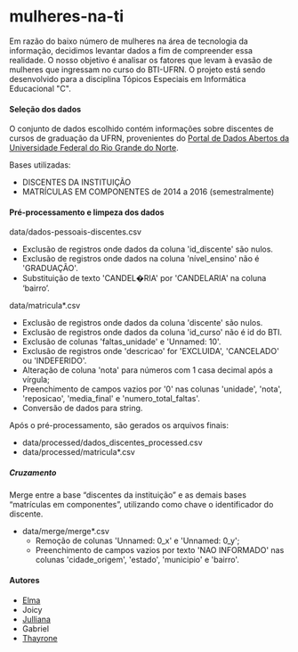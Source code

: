 # mulheres-na-ti

Em razão do baixo número de mulheres na área de tecnologia da informação, decidimos levantar dados a fim de compreender essa realidade. O nosso objetivo é analisar os fatores que levam à evasão de mulheres que ingressam no curso do BTI-UFRN. 
O projeto está sendo desenvolvido para a disciplina Tópicos Especiais em Informática Educacional "C".


#### Seleção dos dados

O conjunto de dados escolhido contém informações sobre discentes de cursos de graduação da UFRN, provenientes do [Portal de Dados Abertos da Universidade Federal do Rio Grande do Norte](http://dados.ufrn.br/).

Bases utilizadas:
- DISCENTES DA INSTITUIÇÃO
- MATRÍCULAS EM COMPONENTES de 2014 a 2016 (semestralmente)


#### Pré-processamento e limpeza dos dados

data/dados-pessoais-discentes.csv
- Exclusão de registros onde dados da coluna 'id_discente' são nulos.
- Exclusão de registros onde dados na coluna 'nível_ensino' não é 'GRADUAÇÃO'.
- Substituição de texto 'CANDEL&#65533;RIA' por 'CANDELARIA' na coluna ‘bairro’.

data/matricula*.csv
- Exclusão de registros onde dados da coluna 'discente' são nulos.
- Exclusão de registros onde dados da coluna 'id_curso' não é id do BTI.
- Exclusão de colunas 'faltas_unidade' e 'Unnamed: 10'.
- Exclusão de registros onde 'descricao' for 'EXCLUIDA', 'CANCELADO' ou 'INDEFERIDO'.
- Alteração de coluna 'nota' para números com 1 casa decimal após a vírgula;
- Preenchimento de campos vazios por '0' nas colunas 'unidade', 'nota', 'reposicao', 'media_final' e 'numero_total_faltas'.
- Conversão de dados para string.

Após o pré-processamento, são gerados os arquivos finais:
- data/processed/dados_discentes_processed.csv
- data/processed/matricula*.csv

##### Cruzamento

Merge entre a base “discentes da instituição” e as demais bases “matrículas em componentes”, utilizando como chave o identificador do discente. 
- data/merge/merge*.csv
  - Remoção de colunas 'Unnamed: 0_x' e 'Unnamed: 0_y';
  - Preenchimento de campos vazios por texto 'NAO INFORMADO' nas colunas 'cidade_origem', 'estado', 'municipio' e 'bairro'.


#### Autores

* [Elma](https://github.com/elmasantos/)
* Joicy
* [Julliana](https://github.com/JuhCrln)
* Gabriel
* [Thayrone](https://github.com/thaydds)


